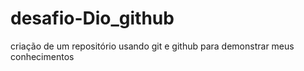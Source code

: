 # desafio-Dio_github
criação de um repositório usando git e github para demonstrar meus conhecimentos 
